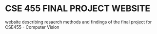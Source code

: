 # CSE 455 FINAL PROJECT WEBSITE

website describing resaerch methods and findings of the final project for CSE455 - Computer Vision
